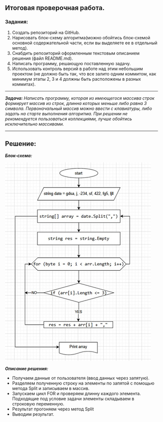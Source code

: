 ## **Итоговая проверочная работа.**
### Задания:
1. Создать репозиторий на GitHub. 
2. Нарисовать блок-схему алгоритма(можно обойтись блок-схемой основной содержательной части, если вы выделяете ее в отдельный метод).
3. Снабдить репозиторий оформленным текстовым описанием решения (файл README.md).
4. Написать программу, решающую поставленную задачу.
5. Использовать контроль версий в работе над этим небольшим проектом (не должно быть так, что все залито одним коммитом, как минимум этапы 2, 3 и 4 должны быть расположены в разных коммитах).
- - - 
***Задача:*** *Написать программу, которая из имеющегося массива строк формирует массив из строк, длинна которых меньше либо равна 3 символа. Первоначальный массив можно ввести с клавиатуры, либо задать на старте выполнения алгоритма. При решении не рекомендуется пользоваться коллекциями, лучше обойтись исключительно массивами.*
- - - 
## **Решение:** ##

***Блок-схема:***

![Лого TexTerra](/diagram.jpg "Наш логотип")

***Описание решения:***
- Получаем данные от пользователя (ввод данных через запятую).
- Разделяем полученную строку на элементы по запятой с помощью метода Split и записываем в массив.
- Запускаем цикл FOR и проверяем длинну каждого элемента. Подходящие под условие задачи элементы складываем в строковую переменную. 
- Результат прогоняем через метод Split 
- Выводим результат.